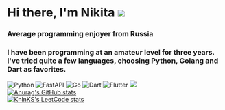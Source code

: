 # Hi there, I'm Nikita ![](https://github.com/blackcater/blackcater/raw/main/images/Hi.gif) 
### Average programming enjoyer from Russia
### I have been programming at an amateur level for three years. I've tried quite a few languages, choosing Python, Golang and Dart as favorites.
![Python](https://img.shields.io/badge/python-3670A0?style=for-the-badge&logo=python&logoColor=ffdd54) ![FastAPI](https://img.shields.io/badge/FastAPI-005571?style=for-the-badge&logo=fastapi)
![Go](https://img.shields.io/badge/go-%2300ADD8.svg?style=for-the-badge&logo=go&logoColor=white)
![Dart](https://img.shields.io/badge/dart-%230175C2.svg?style=for-the-badge&logo=dart&logoColor=white) ![Flutter](https://img.shields.io/badge/Flutter-%2302569B.svg?style=for-the-badge&logo=Flutter&logoColor=white)
![](https://komarev.com/ghpvc/?username=noki3138)\
[![Anurag's GitHub stats](https://github-readme-stats.vercel.app/api?username=noki3138)](https://github.com/anuraghazra/github-readme-stats)\
[![KnlnKS's LeetCode stats](https://leetcode-stats-six.vercel.app/api?username=noki3138)](https://github.com/noki3138/leetcode-stats)

